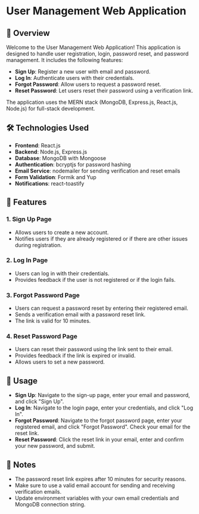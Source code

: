 # User Management Web Application

## 🌟 Overview

Welcome to the User Management Web Application! This application is designed to handle user registration, login, password reset, and password management. It includes the following features:

- **Sign Up**: Register a new user with email and password.
- **Log In**: Authenticate users with their credentials.
- **Forgot Password**: Allow users to request a password reset.
- **Reset Password**: Let users reset their password using a verification link.

The application uses the MERN stack (MongoDB, Express.js, React.js, Node.js) for full-stack development.

## 🛠 Technologies Used

- **Frontend**: React.js
- **Backend**: Node.js, Express.js
- **Database**: MongoDB with Mongoose
- **Authentication**: bcryptjs for password hashing
- **Email Service**: nodemailer for sending verification and reset emails
- **Form Validation**: Formik and Yup
- **Notifications**: react-toastify

## 🚀 Features

### 1. **Sign Up Page**
- Allows users to create a new account.
- Notifies users if they are already registered or if there are other issues during registration.

### 2. **Log In Page**
- Users can log in with their credentials.
- Provides feedback if the user is not registered or if the login fails.

### 3. **Forgot Password Page**
- Users can request a password reset by entering their registered email.
- Sends a verification email with a password reset link.
- The link is valid for 10 minutes.

### 4. **Reset Password Page**
- Users can reset their password using the link sent to their email.
- Provides feedback if the link is expired or invalid.
- Allows users to set a new password.

## 🔧 Usage

- **Sign Up**: Navigate to the sign-up page, enter your email and password, and click "Sign Up".
- **Log In**: Navigate to the login page, enter your credentials, and click "Log In".
- **Forgot Password**: Navigate to the forgot password page, enter your registered email, and click "Forgot Password". Check your email for the reset link.
- **Reset Password**: Click the reset link in your email, enter and confirm your new password, and submit.

## 📝 Notes

- The password reset link expires after 10 minutes for security reasons.
- Make sure to use a valid email account for sending and receiving verification emails.
- Update environment variables with your own email credentials and MongoDB connection string.